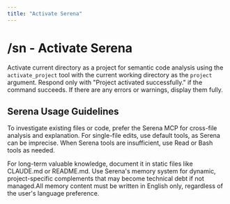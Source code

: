 ```yaml
---
title: "Activate Serena"
---
```


# /sn - Activate Serena

Activate current directory as a project for semantic code analysis using the `activate_project` tool with the current working directory as the `project` argument. Respond only with "Project activated successfully." if the command succeeds. If there are any errors or warnings, display them fully.

## Serena Usage Guidelines

To investigate existing files or code, prefer the Serena MCP for cross-file analysis and explanation. For single-file edits, use default tools, as Serena can be imprecise. When Serena tools are insufficient, use Read or Bash tools as needed.

For long-term valuable knowledge, document it in static files like CLAUDE.md or README.md. Use Serena's memory system for dynamic, project-specific complements that may become technical debt if not managed.All memory content must be written in English only, regardless of the user's language preference.
